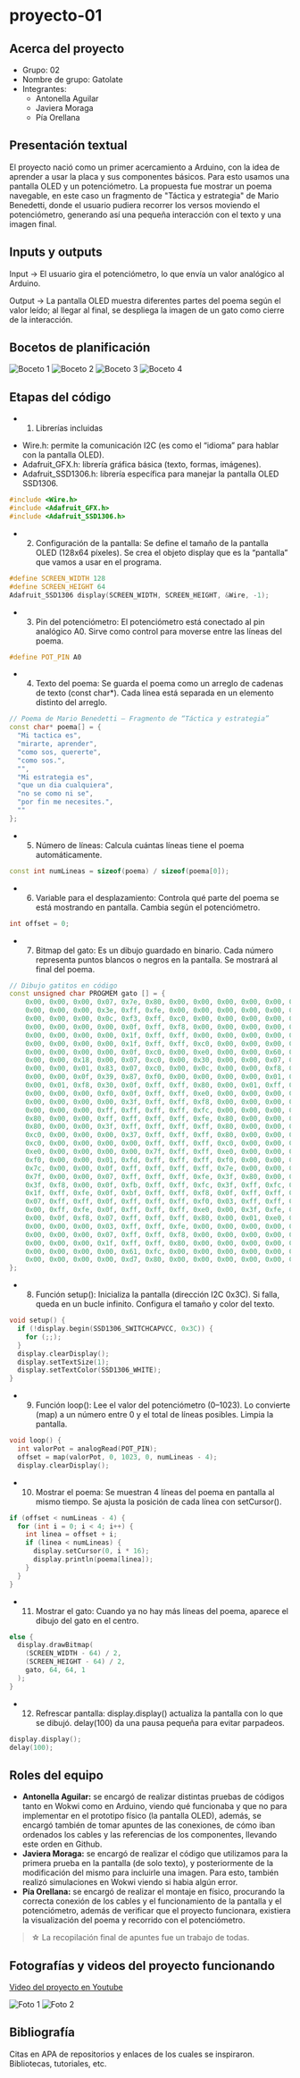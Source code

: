 # proyecto-01

## Acerca del proyecto

- Grupo: 02
- Nombre de grupo: Gatolate
- Integrantes:
  - Antonella Aguilar
  - Javiera Moraga
  - Pía Orellana

## Presentación textual

El proyecto nació como un primer acercamiento a Arduino, con la idea de aprender a usar la placa y sus componentes básicos. Para esto usamos una pantalla OLED y un potenciómetro. La propuesta fue mostrar un poema navegable, en este caso un fragmento de "Táctica y estrategia" de Mario Benedetti, donde el usuario pudiera recorrer los versos moviendo el potenciómetro, generando así una pequeña interacción con el texto y una imagen final.

## Inputs y outputs

Input → El usuario gira el potenciómetro, lo que envía un valor analógico al Arduino.

Output → La pantalla OLED muestra diferentes partes del poema según el valor leído; al llegar al final, se despliega la imagen de un gato como cierre de la interacción.

## Bocetos de planificación

![Boceto 1](./imagenes/BOCETO1.jpeg)
![Boceto 2](./imagenes/BOCETO2.jpeg)
![Boceto 3](./imagenes/BOCETO3.jpeg)
![Boceto 4](./imagenes/BOCETO4.jpeg)

## Etapas del código
* 1. Librerías incluidas
- Wire.h: permite la comunicación I2C (es como el “idioma” para hablar con la pantalla OLED).
- Adafruit_GFX.h: librería gráfica básica (texto, formas, imágenes).
- Adafruit_SSD1306.h: librería específica para manejar la pantalla OLED SSD1306.

```cpp
#include <Wire.h>
#include <Adafruit_GFX.h>
#include <Adafruit_SSD1306.h>
```

* 2. Configuración de la pantalla: Se define el tamaño de la pantalla OLED (128x64 píxeles).
Se crea el objeto display que es la “pantalla” que vamos a usar en el programa.

```cpp
#define SCREEN_WIDTH 128
#define SCREEN_HEIGHT 64
Adafruit_SSD1306 display(SCREEN_WIDTH, SCREEN_HEIGHT, &Wire, -1);
```

* 3. Pin del potenciómetro: El potenciómetro está conectado al pin analógico A0.
Sirve como control para moverse entre las líneas del poema.

```cpp
#define POT_PIN A0
```

* 4. Texto del poema: Se guarda el poema como un arreglo de cadenas de texto (const char*).
Cada línea está separada en un elemento distinto del arreglo.

```cpp
// Poema de Mario Benedetti – Fragmento de “Táctica y estrategia”
const char* poema[] = {
  "Mi tactica es",
  "mirarte, aprender",
  "como sos, quererte",
  "como sos.",
  "",
  "Mi estrategia es",
  "que un dia cualquiera",
  "no se como ni se",
  "por fin me necesites.",
  ""
};
```

* 5. Número de líneas: Calcula cuántas líneas tiene el poema automáticamente.

```cpp
const int numLineas = sizeof(poema) / sizeof(poema[0]);
```

* 6. Variable para el desplazamiento: Controla qué parte del poema se está mostrando en pantalla.
Cambia según el potenciómetro.

```cpp
int offset = 0;
```

* 7. Bitmap del gato: Es un dibujo guardado en binario.
Cada número representa puntos blancos o negros en la pantalla.
Se mostrará al final del poema.

```cpp
// Dibujo gatitos en código
const unsigned char PROGMEM gato [] = {
	0x00, 0x00, 0x00, 0x07, 0x7e, 0x80, 0x00, 0x00, 0x00, 0x00, 0x00, 0x3f, 0xff, 0xf0, 0x00, 0x00, 
	0x00, 0x00, 0x00, 0x3e, 0xff, 0xfe, 0x00, 0x00, 0x00, 0x00, 0x00, 0x3f, 0xff, 0xff, 0x80, 0x00, 
	0x00, 0x00, 0x00, 0x0c, 0xf3, 0xff, 0xc0, 0x00, 0x00, 0x00, 0x00, 0x00, 0x07, 0xff, 0xf0, 0x00, 
	0x00, 0x00, 0x00, 0x00, 0x0f, 0xff, 0xf8, 0x00, 0x00, 0x00, 0x00, 0x00, 0x1f, 0xff, 0xfe, 0x00, 
	0x00, 0x00, 0x00, 0x00, 0x1f, 0xff, 0xff, 0x00, 0x00, 0x00, 0x00, 0x00, 0x1f, 0xff, 0xff, 0x80, 
	0x00, 0x00, 0x00, 0x00, 0x1f, 0xff, 0xff, 0xc0, 0x00, 0x00, 0x00, 0x00, 0x0f, 0xe0, 0x03, 0xc0, 
	0x00, 0x00, 0x00, 0x00, 0x0f, 0xc0, 0x00, 0xe0, 0x00, 0x00, 0x60, 0x00, 0x07, 0xc0, 0x00, 0x70, 
	0x00, 0x00, 0x18, 0x00, 0x07, 0xc0, 0x00, 0x30, 0x00, 0x00, 0x07, 0x00, 0x07, 0xc0, 0x00, 0x08, 
	0x00, 0x00, 0x01, 0x83, 0x07, 0xc0, 0x00, 0x0c, 0x00, 0x00, 0xf8, 0x61, 0x87, 0xe0, 0x00, 0x00, 
	0x00, 0x00, 0x0f, 0x39, 0x87, 0xf0, 0x00, 0x00, 0x00, 0x00, 0x01, 0xf8, 0x0f, 0xff, 0xfe, 0x00, 
	0x00, 0x01, 0xf8, 0x30, 0x0f, 0xff, 0xff, 0x80, 0x00, 0x01, 0xff, 0xe0, 0x0f, 0xff, 0xff, 0xc0, 
	0x00, 0x00, 0x00, 0xf0, 0x0f, 0xff, 0xff, 0xe0, 0x00, 0x00, 0x00, 0x00, 0x0f, 0xff, 0xff, 0xf0, 
	0x00, 0x00, 0x00, 0x00, 0x3f, 0xff, 0xff, 0xf8, 0x00, 0x00, 0x00, 0x78, 0x3f, 0xff, 0xff, 0xfc, 
	0x00, 0x00, 0x00, 0xff, 0xff, 0xff, 0xff, 0xfc, 0x00, 0x00, 0x00, 0xff, 0xff, 0xff, 0xff, 0xfe, 
	0x80, 0x00, 0x00, 0xff, 0xff, 0xff, 0xff, 0xfe, 0x80, 0x00, 0x00, 0xff, 0xff, 0xff, 0xff, 0xff, 
	0x80, 0x00, 0x00, 0x3f, 0xff, 0xff, 0xff, 0xff, 0x80, 0x00, 0x00, 0x07, 0xff, 0xff, 0xff, 0xff, 
	0xc0, 0x00, 0x00, 0x00, 0x37, 0xff, 0xff, 0xff, 0x80, 0x00, 0x00, 0x00, 0x01, 0xff, 0xff, 0xff, 
	0xc0, 0x00, 0x00, 0x00, 0x00, 0xff, 0xff, 0xff, 0xc0, 0x00, 0x00, 0x00, 0x00, 0x7f, 0xff, 0xff, 
	0xe0, 0x00, 0x00, 0x00, 0x00, 0x7f, 0xff, 0xff, 0xe0, 0x00, 0x00, 0x00, 0xe0, 0xff, 0xff, 0xff, 
	0xf0, 0x00, 0x00, 0x01, 0xfd, 0xff, 0xff, 0xff, 0xf0, 0x00, 0x00, 0x0f, 0xff, 0xff, 0xff, 0xff, 
	0x7c, 0x00, 0x00, 0x0f, 0xff, 0xff, 0xff, 0xff, 0x7e, 0x00, 0x00, 0x0f, 0xfc, 0xff, 0xff, 0xfe, 
	0x7f, 0x00, 0x00, 0x07, 0xff, 0xff, 0xff, 0xfe, 0x3f, 0x80, 0x00, 0x0f, 0xfc, 0xff, 0xff, 0xfc, 
	0x3f, 0xf8, 0x00, 0x0f, 0xfb, 0xff, 0xff, 0xfc, 0x3f, 0xff, 0xfc, 0x0f, 0x3d, 0xff, 0xff, 0xf8, 
	0x1f, 0xff, 0xfe, 0x0f, 0xbf, 0xff, 0xff, 0xf8, 0x0f, 0xff, 0xff, 0x0f, 0xff, 0xff, 0xff, 0xf0, 
	0x07, 0xff, 0xff, 0x0f, 0xff, 0xff, 0xff, 0xf0, 0x03, 0xff, 0xff, 0x0f, 0xff, 0xff, 0xff, 0xe0, 
	0x00, 0xff, 0xfe, 0x0f, 0xff, 0xff, 0xff, 0xe0, 0x00, 0x3f, 0xfe, 0x0f, 0xff, 0xff, 0xff, 0xc0, 
	0x00, 0x0f, 0xf8, 0x07, 0xff, 0xff, 0xff, 0x80, 0x00, 0x01, 0xe0, 0x07, 0xff, 0xff, 0xff, 0x00, 
	0x00, 0x00, 0x00, 0x03, 0xff, 0xff, 0xfe, 0x00, 0x00, 0x00, 0x00, 0x07, 0xff, 0xff, 0xfc, 0x00, 
	0x00, 0x00, 0x00, 0x07, 0xff, 0xff, 0xf8, 0x00, 0x00, 0x00, 0x00, 0x0f, 0xff, 0xff, 0xe0, 0x00, 
	0x00, 0x00, 0x00, 0x1f, 0xff, 0xff, 0x80, 0x00, 0x00, 0x00, 0x00, 0x18, 0x63, 0xff, 0x00, 0x00, 
	0x00, 0x00, 0x00, 0x00, 0x61, 0xfc, 0x00, 0x00, 0x00, 0x00, 0x00, 0x00, 0xc1, 0xf0, 0x00, 0x00, 
	0x00, 0x00, 0x00, 0x00, 0xd7, 0x80, 0x00, 0x00, 0x00, 0x00, 0x00, 0x01, 0xfe, 0x00, 0x00, 0x00
};
```

* 8. Función setup(): Inicializa la pantalla (dirección I2C 0x3C).
Si falla, queda en un bucle infinito.
Configura el tamaño y color del texto.

```cpp
void setup() {
  if (!display.begin(SSD1306_SWITCHCAPVCC, 0x3C)) {
    for (;;);
  }
  display.clearDisplay();
  display.setTextSize(1);
  display.setTextColor(SSD1306_WHITE);
}
```

* 9. Función loop(): Lee el valor del potenciómetro (0–1023).
Lo convierte (map) a un número entre 0 y el total de líneas posibles.
Limpia la pantalla.

```cpp
void loop() {
  int valorPot = analogRead(POT_PIN);
  offset = map(valorPot, 0, 1023, 0, numLineas - 4); 
  display.clearDisplay();
```

* 10. Mostrar el poema: Se muestran 4 líneas del poema en pantalla al mismo tiempo.
Se ajusta la posición de cada línea con setCursor().

```cpp
if (offset < numLineas - 4) {
  for (int i = 0; i < 4; i++) {
    int linea = offset + i;
    if (linea < numLineas) {
      display.setCursor(0, i * 16);
      display.println(poema[linea]);
    }
  }
}
```
* 11. Mostrar el gato: Cuando ya no hay más líneas del poema, aparece el dibujo del gato en el centro.

```cpp
else {
  display.drawBitmap(
    (SCREEN_WIDTH - 64) / 2, 
    (SCREEN_HEIGHT - 64) / 2, 
    gato, 64, 64, 1
  );
}
```

* 12. Refrescar pantalla: display.display() actualiza la pantalla con lo que se dibujó.
delay(100) da una pausa pequeña para evitar parpadeos.

```cpp
display.display();
delay(100);
```

## Roles del equipo

- **Antonella Aguilar:** se encargó de realizar distintas pruebas de códigos tanto en Wokwi como en Arduino, viendo qué funcionaba y que no para implementar en el prototipo físico (la pantalla OLED), además, se encargó también de tomar apuntes de las conexiones, de cómo iban ordenados los cables y las referencias de los componentes, llevando este orden en Github.
- **Javiera Moraga:** se encargó de realizar el código que utilizamos para la primera prueba en la pantalla (de solo texto), y posteriormente de la modificación del mismo para incluirle una imagen. Para esto, también realizó simulaciones en Wokwi viendo si habia algún error.
- **Pía Orellana:** se encargó de realizar el montaje en físico, procurando la correcta conexión de los cables y el funcionamiento de la pantalla y el potenciómetro, además de verificar que el proyecto funcionara, existiera la visualización del poema y recorrido con el potenciómetro.

> ☆ La recopilación final de apuntes fue un trabajo de todas. 

## Fotografías y videos del proyecto funcionando

[Video del proyecto en Youtube](https://youtube.com/shorts/5r9miV74v34)

![Foto 1](./imagenes/FUNCIONANDO1.jpeg)
![Foto 2](./imagenes/FUNCIONANDO2.jpeg)


## Bibliografía

Citas en APA de repositorios y enlaces de los cuales se inspiraron. Bibliotecas, tutoriales, etc.

